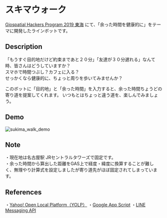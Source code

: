 # スキマウォーク
[Giospatial Hackers Program 2019 東海](https://ghp.connpass.com/) にて、「余った時間を健康的に」をテーマに開発したラインボットです。

## Description
「もうすぐ目的地だけど約束まであと２０分」「友達が３０分遅れる」なんて時、皆さんはどうしていますか？  
スマホで時間つぶし？カフェに入る？   
せっかくなら健康的に、ちょっと周りを歩いてみませんか？  
  
このボットに「目的地」と「余った時間」を入力すると、余った時間ちょうどの寄り道を提案してくれます。
いつもとはちょっと違う道を、楽しんでみましょう。

## Demo
![sukima_walk_demo](https://user-images.githubusercontent.com/45617592/79033235-9115ac80-7be7-11ea-875c-94dc290bd30d.gif)

## Note
・現在地は名古屋駅 JRセントラルタワーズで固定です。  
・余った時間から算出した距離をGAS上で経度・緯度に換算することが難しく、無理やり計算式を設定しましたが寄り道先がほぼ固定されてしまっています。
  
## References
・[Yahoo! Open Local Platform（YOLP）](https://developer.yahoo.co.jp/webapi/map/)
・[Google App Script](https://developers.google.com/apps-script)
・[LINE Messaging API](https://developers.line.biz/ja/services/messaging-api/)
